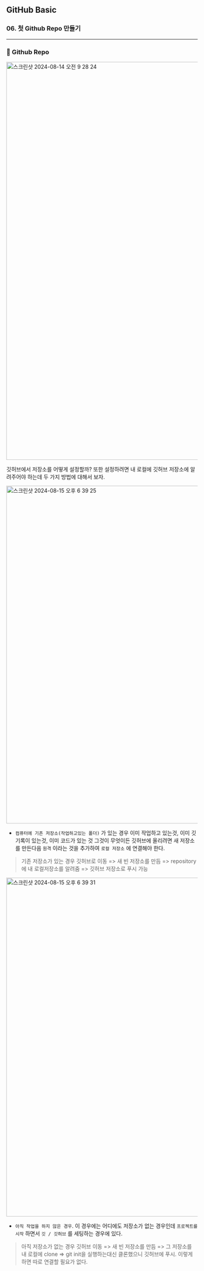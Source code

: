 ## GitHub Basic

### 06. 첫 Github Repo 만들기

---

### 📌 Github Repo

<img width="1044" alt="스크린샷 2024-08-14 오전 9 28 24" src="https://github.com/user-attachments/assets/3811f18b-1797-43eb-aeff-513ce3ad6a6c">

깃허브에서 저장소를 어떻게 설정할까? 또한 설정하려면 내 로컬에 깃허브 저장소에 알려주어야 하는데 두 가지 방법에 대해서 보자.

<img width="886" alt="스크린샷 2024-08-15 오후 6 39 25" src="https://github.com/user-attachments/assets/cd7c3225-fa00-4d4b-8c8d-c7188b2d0c1d">

- `컴퓨터에 기존 저장소(작업하고있는 폴더)` 가 있는 경우 이미 작업하고 있는것, 이미 깃 기록이 있는것, 이미 코드가 있는 것 그것이 무엇이든 깃허브에 올리려면 새 저장소를 만든다음 `원격` 이라는 것을 추가하여 `로컬 저장소` 에 연결해야 한다.

> 기존 저장소가 있는 경우
> 깃허브로 이동 => 새 빈 저장소를 만듬 => repository에 내 로컬저장소를 알려줌 => 깃허브 저장소로 푸시 가능

<img width="889" alt="스크린샷 2024-08-15 오후 6 39 31" src="https://github.com/user-attachments/assets/09596bbc-ef52-4c15-9b26-10c99ca7584c">

- `아직 작업을 하지 않은 경우`. 이 경우에는 어디에도 저장소가 없는 경우인데 `프로젝트를 시작` 하면서 `깃 / 깃허브` 를 세팅하는 경우에 있다.

> 아직 저장소가 없는 경우
> 깃허브 이동 => 새 빈 저장소를 만듬 => 그 저장소를 내 로컬에 clone => git init을 실행하는대신 클론했으니 깃허브에 푸시. 이렇게 하면 따로 연결할 필요가 없다.
